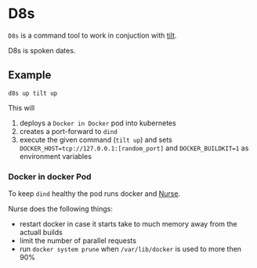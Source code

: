 # D8s

`D8s` is a command tool to work in conjuction with [tilt](https://github.com/tilt-dev/tilt).

D8s is spoken dates.

## Example

`d8s up tilt up`

This will
1. deploys a `Docker in Docker` pod into kubernetes
2. creates a port-forward to `dind`
3. execute the given command (`tilt up`) and sets `DOCKER_HOST=tcp://127.0.0.1:[random_port]` and `DOCKER_BUILDKIT=1` as environment variables

### Docker in docker Pod

To keep `dind` healthy the pod runs docker and [Nurse](https://github.com/turbine-kreuzberg/dind-nurse).

Nurse does the following things:
- restart docker in case it starts take to much memory away from the actuall builds
- limit the number of parallel requests
- run `docker system prune` when `/var/lib/docker` is used to more then 90%

